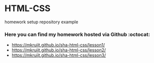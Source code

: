 # HTML-CSS
homework setup repository example

### Here you can find my homework hosted via Github :octocat:
- https://mkruijt.github.io/sha-html-css/lesson1/
- https://mkruijt.github.io/sha-html-css/lesson2/
- https://mkruijt.github.io/sha-html-css/lesson3/
